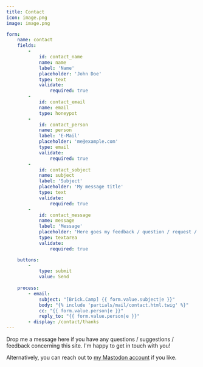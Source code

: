 ```yaml
---
title: Contact
icon: image.png
image: image.png

form:
    name: contact
    fields:
        -
            id: contact_name
            name: name
            label: 'Name'
            placeholder: 'John Doe'
            type: text
            validate:
                required: true
        -
            id: contact_email
            name: email
            type: honeypot
        -
            id: contact_person
            name: person
            label: 'E-Mail'
            placeholder: 'me@example.com'
            type: email
            validate:
                required: true
        -
            id: contact_sobject
            name: subject
            label: 'Subject'
            placeholder: 'My message title'
            type: text
            validate:
                required: true
        -
            id: contact_message
            name: message
            label: 'Message'
            placeholder: 'Here goes my feedback / question / request / ...'
            type: textarea
            validate:
                required: true

    buttons:
        -
            type: submit
            value: Send
        
    process:
        - email:
            subject: "[Brick.Camp] {{ form.value.subject|e }}"
            body: "{% include 'partials/mail/contact.html.twig' %}"
            cc: "{{ form.value.person|e }}"
            reply_to: "{{ form.value.person|e }}"
        - display: /contact/thanks
---
```


Drop me a message here if you have any questions / suggestions / feedback concerning this site. I'm happy to get in touch with you!

Alternatively, you can reach out to [my Mastodon account](https://my.brick.camp/@tobias) if you like.